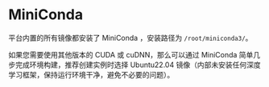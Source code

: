 # MiniConda

平台内置的所有镜像都安装了 MiniConda ，安装路径为 `/root/miniconda3/`。

如果您需要使用其他版本的 CUDA 或 cuDNN，那么可以通过 MiniConda 简单几步完成环境构建，推荐创建实例时选择 Ubuntu22.04 镜像（内部未安装任何深度学习框架，保持运行环境干净，避免不必要的问题）。